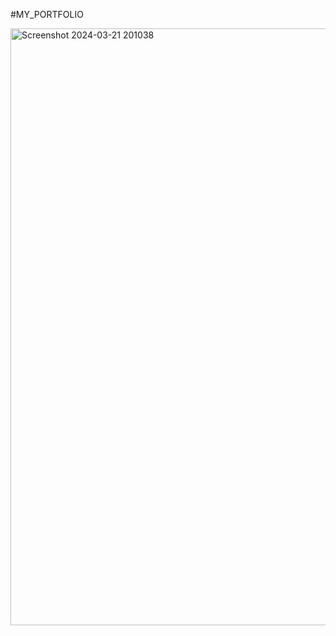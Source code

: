 #MY_PORTFOLIO

<img width="955" alt="Screenshot 2024-03-21 201038" src="https://github.com/manju-20/My_Portfolio/assets/120158388/964bf982-0218-43ed-a963-2b0fc1964752">
